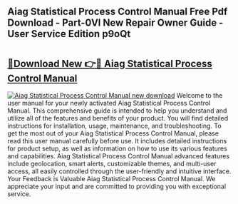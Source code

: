 ## Aiag Statistical Process Control Manual Free Pdf Download - Part-0Vl New Repair Owner Guide - User Service Edition p9oQt

# <h2><a href="http://bc45631.oget.top/?id=Aiag+Statistical+Process+Control+Manual">🔗Download New 👉🔴 Aiag Statistical Process Control Manual</a></h2>

[![Aiag Statistical Process Control Manual new download](https://i.imgur.com/5g1atiW.png)](http://bc45631.oget.top/?id=Aiag+Statistical+Process+Control+Manual)
Welcome to the user manual for your newly activated Aiag Statistical Process Control Manual. This comprehensive guide is intended to help you understand and utilize all of the features and benefits of your product. You will find detailed instructions for installation, usage, maintenance, and troubleshooting. To get the most out of your Aiag Statistical Process Control Manual, please read this user manual carefully before use. It includes detailed instructions for product setup, as well as information on how to use its various features and capabilities. Aiag Statistical Process Control Manual advanced features include geolocation, smart alerts, customizable themes, and multi-user access, all easily controlled through the user-friendly and intuitive interface. Your Feedback is Valuable Aiag Statistical Process Control Manual. We appreciate your input and are committed to providing you with exceptional service.
